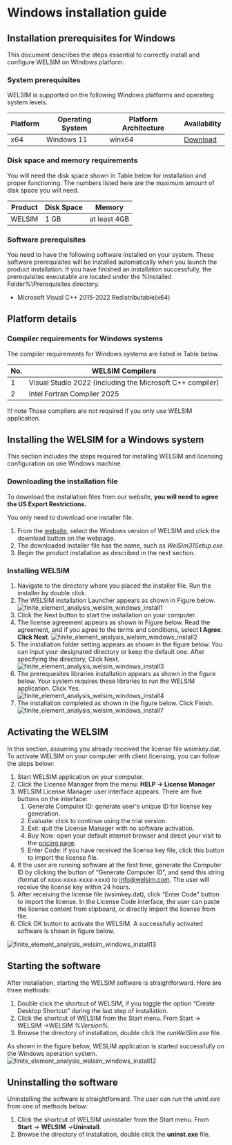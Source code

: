 # Windows installation guide

## Installation prerequisites for Windows
This document describes the steps essential to correctly install and configure WELSIM on Windows platform. 

### System prerequisites 
WELSIM is supported on the following Windows platforms and operating system levels.

| Platform | Operating System | Platform Architecture | Availability |
| -------- | ---------------- | --------------------- | ------------ |
| x64 | Windows 11 | winx64 | [Download][1] |

### Disk space and memory requirements
You will need the disk space shown in Table below for installation and proper functioning. The numbers listed here are the maximum amount of disk space you will need. 

| Product | Disk Space | Memory |
| ------- | ---------- | ------ |
| WELSIM | 1 GB | at least 4GB |

### Software prerequisites
You need to have the following software installed on your system. These software prerequisites will be installed automatically when you launch the product installation. If you have finished an installation successfully, the prerequisites executable are located under the %Installed Folder%\Prerequisites directory.

* Microsoft Visual C++ 2015-2022 Redistributable(x64)


<!-- ### Digital signatures
WELSIM installer and executable files are signed with digital certificates. The signer name is: WelSimulation LLC. -->


## Platform details
### Compiler requirements for Windows systems
The compiler requirements for Windows systems are listed in Table below.

| No. | WELSIM Compilers |
| --- | ---------------- |
| 1 | Visual Studio 2022 (including the Microsoft C++ compiler) |
| 2 | Intel Fortran Compiler 2025 |

!!! note 
    Those compilers are not required if you only use WELSIM application.

## Installing the WELSIM for a Windows system
This section includes the steps required for installing WELSIM and licensing configuration on one Windows machine.

### Downloading the installation file
To download the installation files from our website, **you will need to agree the US Export Restrictions.**

You only need to download one installer file.

1. From the [website][1], select the Windows version of WELSIM and click the download button on the webpage.
2. The downloaded installer file has the name, such as *WelSim31Setup.exe*.
3. Begin the product installation as described in the next section.

### Installing WELSIM

1. Navigate to the directory where you placed the installer file. Run the installer by double click.
2. The WELSIM installation Launcher appears as shown in Figure below.
![finite_element_analysis_welsim_windows_install1](../../img/12_install_win/install_win_01.PNG "WELSIM Installation Launcher.")
3. Click the Next button to start the installation on your computer.
4. The license agreement appears as shown in Figure below. Read the agreement, and if you agree to the terms and conditions, select **I Agree**. **Click Next**. 
![finite_element_analysis_welsim_windows_install2](../../img/12_install_win/install_win_02.PNG "WELSIM License Agreement during Installation.")
5. The installation folder setting appears as shown in the figure below. You can input your designated directory or keep the default one. After specifying the directory, Click Next.
![finite_element_analysis_welsim_windows_install3](../../img/12_install_win/install_win_03.PNG "WELSIM Installation Folder.")
6. The prerequesites libraries installation appears as shown in the figure below. Your system requires these libraries to run the WELSIM application. Click Yes.
![finite_element_analysis_welsim_windows_install4](../../img/12_install_win/install_win_04.PNG "WELSIM Prerequesites Installation.")
7. The installation completed as shown in the figure below. Click Finish. 
![finite_element_analysis_welsim_windows_install7](../../img/12_install_win/install_win_07.PNG "WELSIM Installation Completed.")


## Activating the WELSIM
In this section, assuming you already received the license file wsimkey.dat. To activate WELSIM on your computer with client licensing, you can follow the steps below:

1. Start WELSIM application on your computer. 
2. Click the License Manager from the menu: **HELP -> License Manager**
3. WELSIM License Manager user interface appears. There are five buttons on the interface:
    1. Generate Computer ID: generate user's unique ID for license key generation. 
    2. Evaluate: click to continue using the trial version.
    3. Exit: quit the License Manager with no software activation.
    4. Buy Now: open your default internet browser and direct your visit to the [pricing page][2].
    5. Enter Code: If you have received the license key file, click this button to import the license file.
4. If the user are running software at the first time, generate the Computer ID by clicking the button of “Generate Computer ID”, and send this string (format of xxxx-xxxx-xxxx-xxxx) to info@welsim.com. The user will receive the license key within 24 hours.
5. After receiving the license file (wsimkey.dat), click “Enter Code” button to import the license. In the License Code interface, the user can paste the license content from clipboard, or directly import the license from file. 
6. Click OK button to activate the WELSIM. A successfully activated software is shown in figure below.

![finite_element_analysis_welsim_windows_install13](../../img/12_install_win/install_win_13.PNG "WELSIM software is successfully activated.")


## Starting the software
After installation, starting the WELSIM software is straightforward. Here are three methods:

1. Double click the shortcut of WELSIM, if you toggle the option “Create Desktop Shortcut” during the last step of installation.
2. Click the shortcut of WELSIM from the Start menu. From Start -> WELSIM ->WELSIM *%Version%*.
3. Browse the directory of installation, double click the *runWelSim.exe* file.

As shown in the figure below, WESLIM application is started successfully on the Windows operation system.
![finite_element_analysis_welsim_windows_install12](../../img/12_install_win/install_win_12.PNG "WELSIM user interface on Windows 10, 64-bit.")


## Uninstalling the software
Uninstalling the software is straightforward. The user can run the *unint.exe* from one of methods below:

1. Click the shortcut of WELSIM uninstaller from the Start menu. From **Start** -> **WELSIM** ->**Uninstall**.
2. Browse the directory of installation, double click the **uninst.exe** file.
<!-- 3. Unstall the WELSIM application from the system **Control Panel**. -->



[1]: https://welsim.com/download
[2]: https://welsim.com/pricing